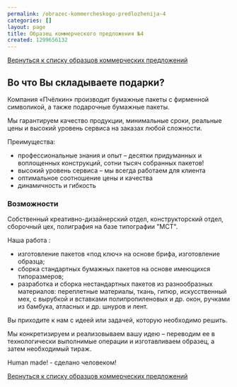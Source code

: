 ```yaml
---
permalink: /obrazec-kommercheskogo-predlozhenija-4
categories: []
layout: page
title: Образец коммерческого предложения №4
created: 1299656132
---
```

[Вернуться к списку образцов коммерческих предложений][_ _ _ _]

## Во что Вы складываете подарки? ##

Компания «Пчёлкин» производит бумажные пакеты с фирменной символикой, а также подарочные бумажные пакеты.

Мы гарантируем качество продукции, минимальные сроки, реальные цены и высокий уровень сервиса на заказах любой сложности.

Преимущества:

 *  профессиональные знания и опыт – десятки придуманных и воплощенных конструкций, сотни тысяч собранных пакетов!
 *  высокий уровень сервиса – мы всегда работаем для клиента
 *  оптимальное соотношение цены и качества
 *  динамичность и гибкость

### Возможности ###

Собственный креативно-дизайнерский отдел, конструкторский отдел, сборочный цех, полиграфия на базе типографии "МСТ".

Наша работа :

 *  изготовление пакетов «под ключ» на основе брифа, изготовление образца;
 *  сборка стандартных бумажных пакетов на основе имеющихся типоразмеров;
 *  разработка и сборка нестандартных пакетов из разнообразных материалов: переплетные материалы, ткань, гипюр, искусственный мех, с вырубкой и вставками полипропиленовых и др. окон, ручками из бамбука, атласных и др. шнуров и лент.

Вы приходите к нам с идеей или задачей, которую необходимо решить.

Мы конкретизируем и реализовываем вашу идею – переводим ее в технологически выполнимые операции и изготавливаем образец, а затем необходимый тираж.

Human made! - сделано человеком!

[Вернуться к списку образцов коммерческих предложений][_ _ _ _]


[_ _ _ _]: http://www.business101.ru/article/%D0%BE%D0%B1%D1%80%D0%B0%D0%B7%D0%B5%D1%86-%D0%BA%D0%BE%D0%BC%D0%BC%D0%B5%D1%80%D1%87%D0%B5%D1%81%D0%BA%D0%BE%D0%B5-%D0%BF%D1%80%D0%B5%D0%B4%D0%BB%D0%BE%D0%B6%D0%B5%D0%BD%D0%B8%D0%B5
